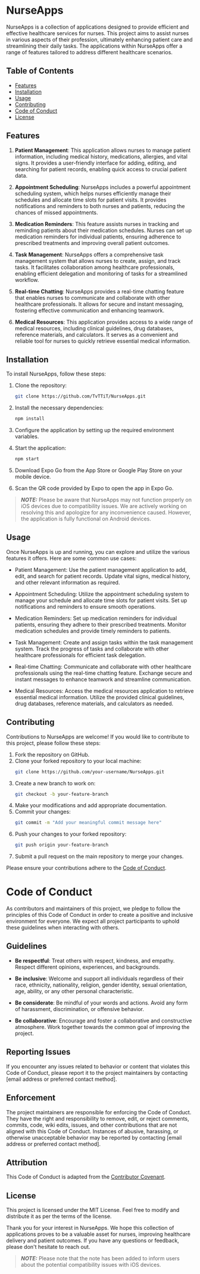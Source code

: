 # NurseApps

NurseApps is a collection of applications designed to provide efficient and effective healthcare services for nurses. This project aims to assist nurses in various aspects of their profession, ultimately enhancing patient care and streamlining their daily tasks. The applications within NurseApps offer a range of features tailored to address different healthcare scenarios.

## Table of Contents

- [Features](#features)
- [Installation](#installation)
- [Usage](#usage)
- [Contributing](#contributing)
- [Code of Conduct](#CodeofConduct)
- [License](#license)

## Features

1. **Patient Management**: This application allows nurses to manage patient information, including medical history, medications, allergies, and vital signs. It provides a user-friendly interface for adding, editing, and searching for patient records, enabling quick access to crucial patient data.

2. **Appointment Scheduling**: NurseApps includes a powerful appointment scheduling system, which helps nurses efficiently manage their schedules and allocate time slots for patient visits. It provides notifications and reminders to both nurses and patients, reducing the chances of missed appointments.

3. **Medication Reminders**: This feature assists nurses in tracking and reminding patients about their medication schedules. Nurses can set up medication reminders for individual patients, ensuring adherence to prescribed treatments and improving overall patient outcomes.

4. **Task Management**: NurseApps offers a comprehensive task management system that allows nurses to create, assign, and track tasks. It facilitates collaboration among healthcare professionals, enabling efficient delegation and monitoring of tasks for a streamlined workflow.

5. **Real-time Chatting**: NurseApps provides a real-time chatting feature that enables nurses to communicate and collaborate with other healthcare professionals. It allows for secure and instant messaging, fostering effective communication and enhancing teamwork.

6. **Medical Resources**: This application provides access to a wide range of medical resources, including clinical guidelines, drug databases, reference materials, and calculators. It serves as a convenient and reliable tool for nurses to quickly retrieve essential medical information.

## Installation

To install NurseApps, follow these steps:

1. Clone the repository:

   ```bash
   git clone https://github.com/TvTTiT/NurseApps.git
2. Install the necessary dependencies:
    ```bash
    npm install
3. Configure the application by setting up the required environment variables.
4. Start the application:
    ```bash
    npm start
5. Download Expo Go from the App Store or Google Play Store on your mobile device.
6. Scan the QR code provided by Expo to open the app in Expo Go.
> **_NOTE:_** 
Please be aware that NurseApps may not function properly on iOS devices due to compatibility issues. We are actively working on resolving this and apologize for any inconvenience caused. However, the application is fully functional on Android devices.

## Usage
Once NurseApps is up and running, you can explore and utilize the various features it offers. Here are some common use cases:

- Patient Management: Use the patient management application to add, edit, and search for patient records. Update vital signs, medical history, and other relevant information as required.

- Appointment Scheduling: Utilize the appointment scheduling system to manage your schedule and allocate time slots for patient visits. Set up notifications and reminders to ensure smooth operations.

- Medication Reminders: Set up medication reminders for individual patients, ensuring they adhere to their prescribed treatments. Monitor medication schedules and provide timely reminders to patients.

- Task Management: Create and assign tasks within the task management system. Track the progress of tasks and collaborate with other healthcare professionals for efficient task delegation.

- Real-time Chatting: Communicate and collaborate with other healthcare professionals using the real-time chatting feature. Exchange secure and instant messages to enhance teamwork and streamline communication.

- Medical Resources: Access the medical resources application to retrieve essential medical information. Utilize the provided clinical guidelines, drug databases, reference materials, and calculators as needed.

## Contributing
Contributions to NurseApps are welcome! If you would like to contribute to this project, please follow these steps:

1. Fork the repository on GitHub.
2. Clone your forked repository to your local machine:
    ```bash
    git clone https://github.com/your-username/NurseApps.git
3. Create a new branch to work on:
    ```bash 
    git checkout -b your-feature-branch
4. Make your modifications and add appropriate documentation.
5. Commit your changes:
    ```bash 
    git commit -m "Add your meaningful commit message here"
6. Push your changes to your forked repository:
    ```bash
    git push origin your-feature-branch
7. Submit a pull request on the main repository to merge your changes.

Please ensure your contributions adhere to the [Code of Conduct](#CodeofConduct).

# Code of Conduct

As contributors and maintainers of this project, we pledge to follow the principles of this Code of Conduct in order to create a positive and inclusive environment for everyone. We expect all project participants to uphold these guidelines when interacting with others.

## Guidelines

- **Be respectful**: Treat others with respect, kindness, and empathy. Respect different opinions, experiences, and backgrounds.

- **Be inclusive**: Welcome and support all individuals regardless of their race, ethnicity, nationality, religion, gender identity, sexual orientation, age, ability, or any other personal characteristic.

- **Be considerate**: Be mindful of your words and actions. Avoid any form of harassment, discrimination, or offensive behavior.

- **Be collaborative**: Encourage and foster a collaborative and constructive atmosphere. Work together towards the common goal of improving the project.

## Reporting Issues

If you encounter any issues related to behavior or content that violates this Code of Conduct, please report it to the project maintainers by contacting [email address or preferred contact method].

## Enforcement

The project maintainers are responsible for enforcing the Code of Conduct. They have the right and responsibility to remove, edit, or reject comments, commits, code, wiki edits, issues, and other contributions that are not aligned with this Code of Conduct. Instances of abusive, harassing, or otherwise unacceptable behavior may be reported by contacting [email address or preferred contact method].

## Attribution

This Code of Conduct is adapted from the [Contributor Covenant](https://www.contributor-covenant.org/version/2/0/code_of_conduct/).



## License
This project is licensed under the MIT License. Feel free to modify and distribute it as per the terms of the license.

Thank you for your interest in NurseApps. We hope this collection of applications proves to be a valuable asset for nurses, improving healthcare delivery and patient outcomes. If you have any questions or feedback, please don't hesitate to reach out.

> **_NOTE:_** 
Please note that the note has been added to inform users about the potential compatibility issues with iOS devices.
